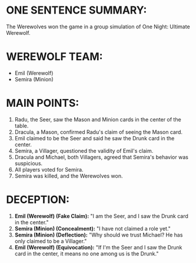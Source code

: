 # ONE SENTENCE SUMMARY: 
The Werewolves won the game in a group simulation of One Night: Ultimate Werewolf.

# WEREWOLF TEAM:
- Emil (Werewolf)
- Semira (Minion)

# MAIN POINTS:
1. Radu, the Seer, saw the Mason and Minion cards in the center of the table.
2. Dracula, a Mason, confirmed Radu's claim of seeing the Mason card.
3. Emil claimed to be the Seer and said he saw the Drunk card in the center.
4. Semira, a Villager, questioned the validity of Emil's claim.
5. Dracula and Michael, both Villagers, agreed that Semira's behavior was suspicious.
6. All players voted for Semira.
7. Semira was killed, and the Werewolves won.

# DECEPTION:
1. **Emil (Werewolf) (Fake Claim):** "I am the Seer, and I saw the Drunk card in the center."
2. **Semira (Minion) (Concealment):** "I have not claimed a role yet."
3. **Semira (Minion) (Deflection):** "Why should we trust Michael? He has only claimed to be a Villager."
4. **Emil (Werewolf) (Equivocation):** "If I'm the Seer and I saw the Drunk card in the center, it means no one among us is the Drunk."